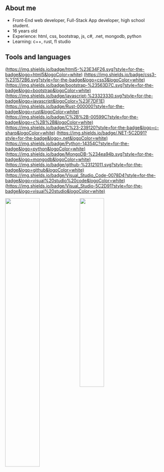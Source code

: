 ## About me
- Front-End web developer, Full-Stack App developer, high school student.
- 16 years old
- Experience: html, css, bootstrap, js, c#, .net, mongodb, python
- Learning: c++, rust, fl studio

## Tools and languages
[(https://img.shields.io/badge/html5-%23E34F26.svg?style=for-the-badge&logo=html5&logoColor=white)][website]
[(https://img.shields.io/badge/css3-%231572B6.svg?style=for-the-badge&logo=css3&logoColor=white)][website]
[(https://img.shields.io/badge/bootstrap-%23563D7C.svg?style=for-the-badge&logo=bootstrap&logoColor=white)][website]
[(https://img.shields.io/badge/javascript-%23323330.svg?style=for-the-badge&logo=javascript&logoColor=%23F7DF1E)][website]
[(https://img.shields.io/badge/Rust-000000?style=for-the-badge&logo=rust&logoColor=white)][website]
[(https://img.shields.io/badge/C%2B%2B-00599C?style=for-the-badge&logo=c%2B%2B&logoColor=white)][website]
[(https://img.shields.io/badge/C%23-239120?style=for-the-badge&logo=c-sharp&logoColor=white)][website]
[(https://img.shields.io/badge/.NET-5C2D91?style=for-the-badge&logo=.net&logoColor=white)][website]
[(https://img.shields.io/badge/Python-14354C?style=for-the-badge&logo=python&logoColor=white)][website]
[(https://img.shields.io/badge/MongoDB-%234ea94b.svg?style=for-the-badge&logo=mongodb&logoColor=white)][website]
[(https://img.shields.io/badge/github-%23121011.svg?style=for-the-badge&logo=github&logoColor=white)][website]
[(https://img.shields.io/badge/Visual_Studio_Code-0078D4?style=for-the-badge&logo=visual%20studio%20code&logoColor=white)][website]
[(https://img.shields.io/badge/Visual_Studio-5C2D91?style=for-the-badge&logo=visual%20studio&logoColor=white)][website]
<br>

<img align="left" width="47%" src="https://github-readme-stats.vercel.app/api?username=fema3832&show_icons=true&custom_title=fema3832&theme=dark&layout=compact" />
<img width="39.4%" src="https://github-readme-stats.vercel.app/api/top-langs/?username=fema3832&layout=compact&theme=dark" />

[website]: https://fejesmate.hu
[youtube]: https://www.youtube.com/channel/UCx-MNCKET13anYIfsYWGOIw
[discord]: https://dsc.bio/fema
[steam]: https://steamcommunity.com/id/2a0
